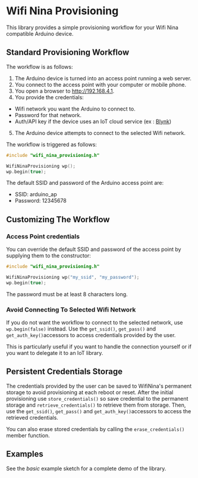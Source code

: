 # Wifi Nina Provisioning

This library provides a simple provisioning workflow for your Wifi Nina compatible Arduino device.

## Standard Provisioning Workflow

The workflow is as follows:

1. The Arduino device is turned into an access point running a web server.
2. You connect to the access point with your computer or mobile phone.
3. You open a browser to http://192.168.4.1.
4. You provide the credentials:
  - Wifi network you want the Arduino to connect to.
  - Password for that network.
  - Auth/API key if the device uses an IoT cloud service (ex : [Blynk](https://www.blynk.io))
5. The Arduino device attempts to connect to the selected Wifi network.

The workflow is triggered as follows:

```cpp
#include "wifi_nina_provisioning.h"

WifiNinaProvisioning wp();
wp.begin(true);
```

The default SSID and password of the Arduino access point are:
- SSID: arduino_ap
- Password: 12345678

## Customizing The Workflow

### Access Point credentials

You can override the default SSID and password of the access point by supplying them to the constructor:

```cpp
#include "wifi_nina_provisioning.h"

WifiNinaProvisioning wp("my_ssid", "my_password");
wp.begin(true);
```

The password must be at least 8 characters long.

### Avoid Connecting To Selected Wifi Network

If you do not want the workflow to connect to the selected network, use `wp.begin(false)` instead. Use the `get_ssid()`, `get_pass()` and `get_auth_key()`accessors to access credentials provided by the user.

This is particularly useful if you want to handle the connection yourself or if you want to delegate it to an IoT library.

## Persistent Credentials Storage

The credentials provided by the user can be saved to WifiNina's permanent storage to avoid provisioning at each reboot or reset. After the initial provisioning use `store_credentials()` so save credential to the permanent storage and `retrieve_credentials()` to retrieve them from storage. Then, use the `get_ssid()`, `get_pass()` and `get_auth_key()`accessors to access the retrieved credentials.

You can also erase stored credentials by calling the `erase_credentials()` member function.

## Examples

See the _basic_ example sketch for a complete demo of the library.
